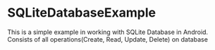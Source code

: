 # SQLiteDatabaseExample
This is a simple example in working with SQLite Database in Android.
Consists of all operations(Create, Read, Update, Delete) on database
